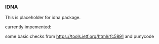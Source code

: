 ### IDNA ###

This is placeholder for idna package.

currently impemented:

some basic checks from https://tools.ietf.org/html/rfc5891
and punycode